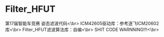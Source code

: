# Filter_HFUT
第17届智能车竞赛 姿态滤波代码<\br>
ICM42605驱动库：参考逐飞ICM20602库<\br>
Filter_HFUT滤波算法库：自编<\br>
SHIT CODE WARNNING!!!<\br>
